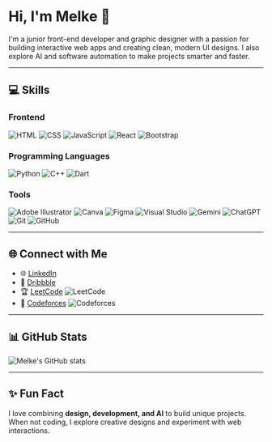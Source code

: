 # Hi, I'm Melke 👋
I'm a junior front-end developer and graphic designer with a passion for building interactive web apps and creating clean, modern UI designs. I also explore AI and software automation to make projects smarter and faster.

---

## 💻 Skills

### Frontend
![HTML](https://img.shields.io/badge/HTML-E34F26?style=flat&logo=html&logoColor=white)
![CSS](https://img.shields.io/badge/CSS-1572B6?style=flat&logo=css&logoColor=white)
![JavaScript](https://img.shields.io/badge/JavaScript-F7DF1E?style=flat&logo=javascript&logoColor=black)
![React](https://img.shields.io/badge/React-20232A?style=flat&logo=react&logoColor=61DAFB)
![Bootstrap](https://img.shields.io/badge/Bootstrap-7952B3?style=flat&logo=bootstrap&logoColor=white)

### Programming Languages
![Python](https://img.shields.io/badge/Python-3776AB?style=flat&logo=python&logoColor=white)
![C++](https://img.shields.io/badge/C++-00599C?style=flat&logo=c%2B%2B&logoColor=white)
![Dart](https://img.shields.io/badge/Dart-0175C2?style=flat&logo=dart&logoColor=white)

### Tools
![Adobe Illustrator](https://img.shields.io/badge/Adobe%20Illustrator-FF9A00?style=flat&logo=adobeillustrator&logoColor=white)
![Canva](https://img.shields.io/badge/Canva-00C4CC?style=flat&logo=canva&logoColor=white)
![Figma](https://img.shields.io/badge/Figma-F24E1E?style=flat&logo=figma&logoColor=white)
![Visual Studio](https://img.shields.io/badge/Visual%20Studio-5C2D91?style=flat&logo=visual-studio&logoColor=white)
![Gemini](https://img.shields.io/badge/Gemini-000000?style=flat&logo=gemini&logoColor=white)
![ChatGPT](https://img.shields.io/badge/ChatGPT-10A37F?style=flat&logo=chatgpt&logoColor=white)
![Git](https://img.shields.io/badge/Git-F05032?style=flat&logo=git&logoColor=white)
![GitHub](https://img.shields.io/badge/GitHub-181717?style=flat&logo=github&logoColor=white)

---

## 🌐 Connect with Me
- 🌐 [LinkedIn](https://www.linkedin.com/in/melkamzer-anteneh-987b2b36a/)  
- 🎨 [Dribbble](https://dribbble.com/melkamzer)  
- 🏆 [LeetCode](https://leetcode.com/u/melkamzer/) ![LeetCode](https://img.shields.io/badge/LeetCode-110_questions-orange?style=flat&logo=leetcode&logoColor=white)  
- 🏅 [Codeforces](https://codeforces.com/profile/abiiti) ![Codeforces](https://img.shields.io/badge/Codeforces-59_questions-blue?style=flat&logo=codeforces&logoColor=white)  

---

## 📊 GitHub Stats
![Melke's GitHub stats](https://github-readme-stats.vercel.app/api?username=melkamzeranteneh&show_icons=true&theme=radical)

---

## ✨ Fun Fact
I love combining **design, development, and AI** to build unique projects. When not coding, I explore creative designs and experiment with web interactions.
